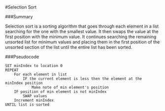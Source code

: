 #Selection Sort

###Summary

Selection sort is a sorting algorithm that goes through each element in a list searching for the one with the smallest value. It then swaps the value at the first position with the minimum value. It continues searching the remaining unsorted list for minimum values and placing them in the first position of the unsorted section of the list until the entire list has been sorted.

###Pseudocode
```
SET minIndex to location 0
REPEAT  
	For each element in list  
		IF the current element is less then the element at the minIndex position  
			Make note of min element's position
	IF position of min element is not minIndex
		SWAP values
	Increment minIndex  
UNTIL list is sorted  
``` 